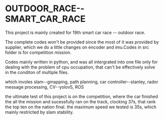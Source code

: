 # OUTDOOR_RACE--SMART_CAR_RACE

This project is mainly created for 19th smart car race -- outdoor race.

The complete codes won't be provided since the most of it was provided by supplier, which we do a little changes on encoder and imu.Codes in src folder is for competition mission.

Codes
mainly written in python, and was all intergrated into one file only for dealing with the problem of cpu occupation, that can't be effectively solve in the conditon of multiple files.

which involes slam--gmapping, path planning, car controller--stanley, rador message processing, CV--yolov5, ROS


the ultimate test of this project is on the competition, where the car finished the all the mission and sucessfully ran on the track, clocking 37s, that rank the top ten on the nation final.
the maximum speed we tested is 35s, which mainly restricted by slam stability.

